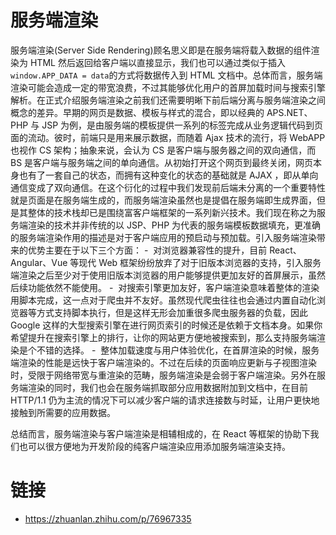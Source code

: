 # 服务端渲染

服务端渲染(Server Side Rendering)顾名思义即是在服务端将载入数据的组件渲染为 HTML 然后返回给客户端以直接显示，我们也可以通过类似于插入`window.APP_DATA = data`的方式将数据传入到 HTML 文档中。总体而言，服务端渲染可能会造成一定的带宽浪费，不过其能够优化用户的首屏加载时间与搜索引擎解析。在正式介绍服务端渲染之前我们还需要明晰下前后端分离与服务端渲染之间概念的差异。早期的网页是数据、模板与样式的混合，即以经典的 APS.NET、PHP 与 JSP 为例，是由服务端的模板提供一系列的标签完成从业务逻辑代码到页面的流动。彼时，前端只是用来展示数据，而随着 Ajax 技术的流行，将 WebAPP 也视作 CS 架构；抽象来说，会认为 CS 是客户端与服务器之间的双向通信，而 BS 是客户端与服务端之间的单向通信。从初始打开这个网页到最终关闭，网页本身也有了一套自己的状态，而拥有这种变化的状态的基础就是 AJAX ，即从单向通信变成了双向通信。在这个衍化的过程中我们发现前后端未分离的一个重要特性就是页面是在服务端生成的，而服务端渲染虽然也是提倡在服务端即生成界面，但是其整体的技术栈却已是围绕富客户端框架的一系列新兴技术。我们现在称之为服务端渲染的技术并非传统的以 JSP、PHP 为代表的服务端模板数据填充，更准确的服务端渲染作用的描述是对于客户端应用的预启动与预加载。引入服务端渲染带来的优势主要在于以下三个方面：
-  对浏览器兼容性的提升，目前 React、Angular、Vue 等现代 Web 框架纷纷放弃了对于旧版本浏览器的支持，引入服务端渲染之后至少对于使用旧版本浏览器的用户能够提供更加友好的首屏展示，虽然后续功能依然不能使用。
-  对搜索引擎更加友好，客户端渲染意味着整体的渲染用脚本完成，这一点对于爬虫并不友好。虽然现代爬虫往往也会通过内置自动化浏览器等方式支持脚本执行，但是这样无形会加重很多爬虫服务器的负载，因此 Google 这样的大型搜索引擎在进行网页索引的时候还是依赖于文档本身。如果你希望提升在搜索引擎上的排行，让你的网站更方便地被搜索到，那么支持服务端渲染是个不错的选择。
-  整体加载速度与用户体验优化，在首屏渲染的时候，服务端渲染的性能是远快于客户端渲染的。不过在后续的页面响应更新与子视图渲染时，受限于网络带宽与重渲染的范畴，服务端渲染是会弱于客户端渲染。另外在服务端渲染的同时，我们也会在服务端抓取部分应用数据附加到文档中，在目前 HTTP/1.1 仍为主流的情况下可以减少客户端的请求连接数与时延，让用户更快地接触到所需要的应用数据。

总结而言，服务端渲染与客户端渲染是相辅相成的，在 React 等框架的协助下我们也可以很方便地为开发阶段的纯客户端渲染应用添加服务端渲染支持。

# 链接

- https://zhuanlan.zhihu.com/p/76967335
